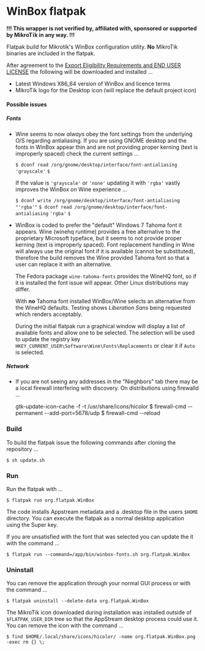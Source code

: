 # WinBox flatpak
**!!! This wrapper is not verified by, affiliated with, sponsored or supported by MikroTīk in any way. !!!**

Flatpak build for Mikrotik's WinBox configuration utility.  **No** MikroTik binaries are included in the flatpak. 

After agreement to the [Export Eligibility Requirements and END USER LICENSE](https://mikrotik.com/downloadterms.html) the following will be downloaded and installed ...

- Latest Windows X86_64 version of WinBox and licence terms
- MikroTik logo for the Desktop icon (will replace the default project icon) 

#### Possible issues

##### Fonts

- Wine seems to now *always* obey the font settings from the underlying O/S regarding antialiasing.  If you are using GNOME desktop and the fonts in WinBox appear thin and are not providing proper kerning (text is improperly spaced) check the current settings ...

  `$ dconf read /org/gnome/desktop/interface/font-antialiasing`
  `'grayscale'`
  `$`

  If the value is `'grayscale'` or `'none'` updating it with `'rgba'` vastly improves the WinBox on Wine experience ...

  `$ dconf write /org/gnome/desktop/interface/font-antialiasing "'rgba'"`
  `$ dconf read /org/gnome/desktop/interface/font-antialiasing`
  `'rgba'`
  `$`

- WinBox is coded to prefer the "default" Windows 7 Tahoma font it appears.  Wine (winehq runtime) provides a free alternative to the proprietary Microsoft typeface, but it seems to not provide proper kerning (text is improperly spaced).  Font replacement handling in Wine will always use the original font   if it is available (cannot be substituted), therefore the build removes the Wine provided Tahoma font so that a user can replace it with an alternative.

  The Fedora package `wine-tahoma-fonts` provides the WineHQ font, so if it is installed the font issue will appear.  Other Linux distributions may differ.
  
  With **no** Tahoma font installed WinBox/Wine selects an alternative from the WineHQ defaults.  Testing shows *Liberation Sans* being requested which renders acceptably.
  
  During the initial flatpak run a graphical window will display a list of  available fonts and allow one to be selected. The selection will be used to update the registry key `HKEY_CURRENT_USER\Software\Wine\Fonts\Replacements` or clear it if  `Auto` is selected.

##### Network

- If you are not seeing any addresses in the "Nieghbors" tab there may be a local firewall interfering with discovery.  On distributions using firewalld ...

  gtk-update-icon-cache -f -t /usr/share/icons/hicolor
  $ firewall-cmd --permanent --add-port=5678/udp
  $ firewall-cmd --reload

### Build

To build the flatpak issue the following commands after cloning the repository ...

`$ sh update.sh`

### Run

Run the flatpak with ...

`$ flatpak run org.flatpak.WinBox`

The code installs Appstream metadata and a .desktop file in the users `$HOME` directory.  You can execute the flatpak as a normal desktop  application using the Super key.

If you are unsatisfied with the font that was selected you can update the it with the command ...

`$ flatpak run --command=/app/bin/winbox-fonts.sh org.flatpak.WinBox`

### Uninstall

You can remove the application through your normal GUI process or with the command ...

```
$ flatpak uninstall --delete-data org.flatpak.WinBox
```

The MikroTik icon downloaded during installation was installed outside of `$FLATPAK_USER_DIR` tree so that the AppStream desktop process could use it.  You can remove the icon with the command ...

`$ find $HOME/.local/share/icons/hicolor/ -name org.flatpak.WinBox.png -exec rm {} \;`
